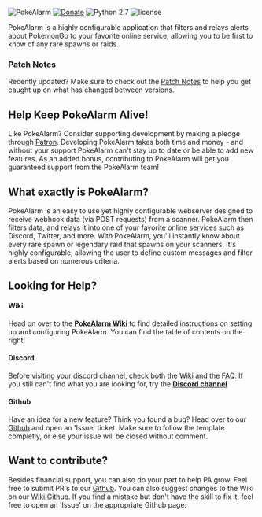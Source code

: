 ![PokeAlarm](https://raw.githubusercontent.com/wiki/RocketMap/PokeAlarm/images/logo.png) 
[![Donate](https://img.shields.io/badge/Donate-Patron-orange.svg)](https://www.patreon.com/bePatron?u=5193416)
![Python 2.7](https://img.shields.io/badge/python-2.7-blue.svg)
![license](https://img.shields.io/github/license/RocketMap/PokeAlarm.svg)

PokeAlarm is a highly configurable application that filters and relays alerts about PokemonGo to your favorite online service, allowing you to be first to know of any rare spawns or raids.

### Patch Notes
Recently updated? Make sure to check out the [Patch Notes](patch-notes) to help you get caught up on what has changed between versions.

## Help Keep PokeAlarm Alive!   
Like PokeAlarm? Consider supporting development by making a pledge through [Patron](https://www.patreon.com/bePatron?u=5193416). Developing PokeAlarm takes both time and money - and without your support PokeAlarm can't stay up to date or be able to add new features. As an added bonus, contributing to PokeAlarm will get you guaranteed support from the PokeAlarm team!

## What exactly is PokeAlarm?
PokeAlarm is an easy to use yet highly configurable webserver designed to receive webhook data (via POST requests) from a scanner. PokeAlarm then filters data, and relays it into one of your favorite online services such as Discord, Twitter, and more. With PokeAlarm, you'll instantly know about every rare spawn or legendary raid that spawns on your scanners. It's highly configurable, allowing the user to define custom messages and filter alerts based on numerous criteria.

## Looking for Help?

#### Wiki
Head on over to the [**PokeAlarm Wiki**](https://github.com/RocketMap/PokeAlarm/wiki) to find detailed instructions on setting up and configuring PokeAlarm. You can find the table of contents on the right!

#### Discord
Before visiting your discord channel, check both the [Wiki](https://github.com/RocketMap/PokeAlarm/wiki) and the [FAQ](https://github.com/RocketMap/PokeAlarm/wiki/faq). If you still can't find what you are looking for, try the [**Discord channel**](https://discord.gg/RocketMap)

#### Github
Have an idea for a new feature? Think you found a bug? Head over to our [Github](https://github.com/RocketMap/PokeAlarm/issues/new) and open an 'Issue' ticket. Make sure to follow the template completly, or else your issue will be closed without comment.

## Want to contribute?
Besides financial support, you can also do your part to help PA grow. Feel free to submit PR's to our [Github](https://github.com/RocketMap/PokeAlarm/issues/new). You can also suggest changes to the Wiki on our [Wiki Github](https://github.com/RocketMap/PokeAlarmWiki). If you find a mistake but don't have the skill to fix it, feel free to open an 'Issue' on the appropriate Github page. 
